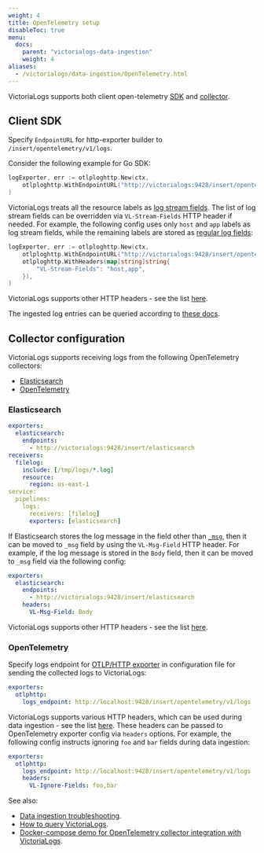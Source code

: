 ```yaml
---
weight: 4
title: OpenTelemetry setup
disableToc: true
menu:
  docs:
    parent: "victorialogs-data-ingestion"
    weight: 4
aliases:
  - /victorialogs/data-ingestion/OpenTelemetry.html
---
```

VictoriaLogs supports both client open-telemetry [SDK](https://opentelemetry.io/docs/languages/) and [collector](https://opentelemetry.io/docs/collector/).

## Client SDK

Specify `EndpointURL` for http-exporter builder to `/insert/opentelemetry/v1/logs`.

Consider the following example for Go SDK:

```go
logExporter, err := otlploghttp.New(ctx,
	otlploghttp.WithEndpointURL("http://victorialogs:9428/insert/opentelemetry/v1/logs"),
)
```

VictoriaLogs treats all the resource labels as [log stream fields](https://docs.victoriametrics.com/victorialogs/keyconcepts/#stream-fields).
The list of log stream fields can be overridden via `VL-Stream-Fields` HTTP header if needed. For example, the following config uses only `host` and `app`
labels as log stream fields, while the remaining labels are stored as [regular log fields](https://docs.victoriametrics.com/victorialogs/keyconcepts/#data-model):

```go
logExporter, err := otlploghttp.New(ctx,
	otlploghttp.WithEndpointURL("http://victorialogs:9428/insert/opentelemetry/v1/logs"),
	otlploghttp.WithHeaders(map[string]string{
		"VL-Stream-Fields": "host,app",
	}),
)
```

VictoriaLogs supports other HTTP headers - see the list [here](https://docs.victoriametrics.com/victorialogs/data-ingestion/#http-headers).

The ingested log entries can be queried according to [these docs](https://docs.victoriametrics.com/victorialogs/querying/).

## Collector configuration

VictoriaLogs supports receiving logs from the following OpenTelemetry collectors:

* [Elasticsearch](#elasticsearch)
* [OpenTelemetry](#opentelemetry)

### Elasticsearch

```yaml
exporters:
  elasticsearch:
    endpoints:
      - http://victorialogs:9428/insert/elasticsearch
receivers:
  filelog:
    include: [/tmp/logs/*.log]
    resource:
      region: us-east-1
service:
  pipelines:
    logs:
      receivers: [filelog]
      exporters: [elasticsearch]
```

If Elasticsearch stores the log message in the field other than [`_msg`](https://docs.victoriametrics.com/victorialogs/keyconcepts/#message-field),
then it can be moved to `_msg` field by using the `VL-Msg-Field` HTTP header. For example, if the log message is stored in the `Body` field,
then it can be moved to `_msg` field via the following config:

```yaml
exporters:
  elasticsearch:
    endpoints:
      - http://victorialogs:9428/insert/elasticsearch
    headers:
      VL-Msg-Field: Body
```

VictoriaLogs supports other HTTP headers - see the list [here](https://docs.victoriametrics.com/victorialogs/data-ingestion/#http-headers).

### OpenTelemetry

Specify logs endpoint for [OTLP/HTTP exporter](https://github.com/open-telemetry/opentelemetry-collector/blob/main/exporter/otlphttpexporter/README.md) in configuration file
for sending the collected logs to VictoriaLogs:

```yaml
exporters:
  otlphttp:
    logs_endpoint: http://localhost:9428/insert/opentelemetry/v1/logs
```

VictoriaLogs supports various HTTP headers, which can be used during data ingestion - see the list [here](https://docs.victoriametrics.com/victorialogs/data-ingestion/#http-headers).
These headers can be passed to OpenTelemetry exporter config via `headers` options. For example, the following config instructs ignoring `foo` and `bar` fields during data ingestion:

```yaml
exporters:
  otlphttp:
    logs_endpoint: http://localhost:9428/insert/opentelemetry/v1/logs
    headers:
      VL-Ignore-Fields: foo,bar
```

See also:

* [Data ingestion troubleshooting](https://docs.victoriametrics.com/victorialogs/data-ingestion/#troubleshooting).
* [How to query VictoriaLogs](https://docs.victoriametrics.com/victorialogs/querying/).
* [Docker-compose demo for OpenTelemetry collector integration with VictoriaLogs](https://github.com/VictoriaMetrics/VictoriaMetrics/tree/master/deployment/docker/victorialogs/opentelemetry-collector).
